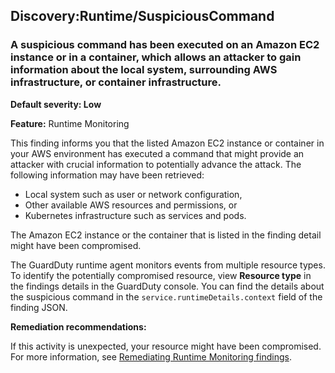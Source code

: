 

Discovery:Runtime/SuspiciousCommand
-----------------------------------

### A suspicious command has been executed on an Amazon EC2 instance or in a container, which allows an attacker to gain information about the local system, surrounding AWS infrastructure, or container infrastructure.

**Default severity: Low**

**Feature:** Runtime Monitoring

This finding informs you that the listed Amazon EC2 instance or container in your AWS environment has executed a command that might provide an attacker with crucial information to potentially advance the attack. The following information may have been retrieved:

* Local system such as user or network configuration,
* Other available AWS resources and permissions, or
* Kubernetes infrastructure such as services and pods.

The Amazon EC2 instance or the container that is listed in the finding detail might have been compromised.

The GuardDuty runtime agent monitors events from multiple resource types. To identify the potentially compromised resource, view **Resource type** in the findings details in the GuardDuty console. You can find the details about the suspicious command in the `service.runtimeDetails.context` field of the finding JSON.

**Remediation recommendations:**

If this activity is unexpected, your resource might have been compromised. For more information, see [Remediating Runtime Monitoring findings](https://docs.aws.amazon.com/guardduty/latest/ug/guardduty-remediate-runtime-monitoring.html).

